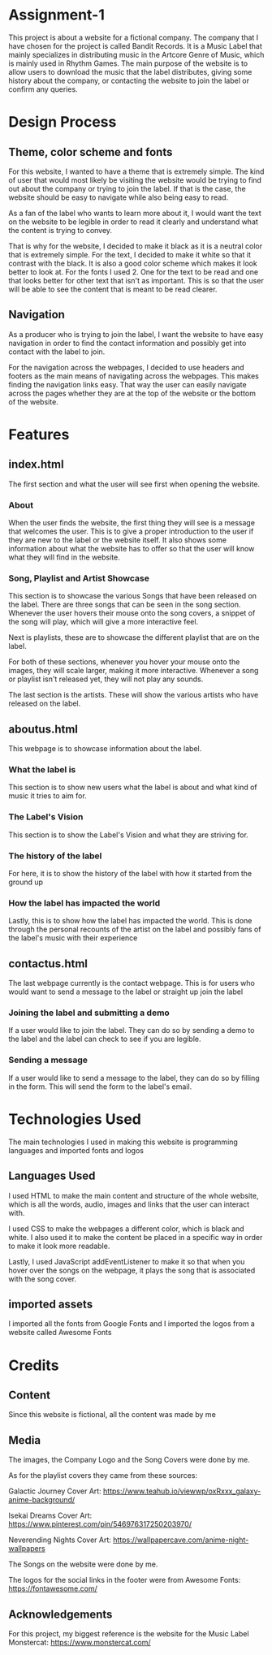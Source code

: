# Assignment-1
This project is about a website for a fictional company. The company that I have chosen for the project is called Bandit Records.
It is a Music Label that mainly specializes in distributing music in the Artcore Genre of Music, which is mainly used in Rhythm Games.
The main purpose of the website is to allow users to download the music that the label distributes, giving some history about the company, or contacting the website to join the label or confirm any queries.

# Design Process

## Theme, color scheme and fonts
For this website, I wanted to have a theme that is extremely simple. The kind of user that would most likely be visiting the website 
would be trying to find out about the company or trying to join the label. If that is the case, the website should be easy to navigate while also being easy to read. 

As a fan of the label who wants to learn more about it, I would want the text on the website to be legible in order to read it clearly and understand what the content is trying to convey.

That is why for the website, I decided to make it black as it is a neutral color that is extremely simple. For the text, I decided to make it white so that it contrast with the black. It is also a good color scheme which makes it look better to look at. For the fonts I used 2. One for the text to be read and one that looks better for other text that isn't as important. This is so that the user will be able to see the content that is meant to be read clearer.

## Navigation

As a producer who is trying to join the label, I want the website to have easy navigation in order to find the contact information and possibly get into contact with the label to join. 

For the navigation across the webpages, I decided to use headers and footers as the main means of navigating across the webpages. This makes finding the navigation links easy. That way the user can easily navigate across the pages whether they are at the top of the website or the bottom of the website.

# Features

## index.html

The first section and what the user will see first when opening the website.

### About

When the user finds the website, the first thing they will see is a message that welcomes the user. This is to give a proper introduction to the user if they are new to the label or the website itself. It also shows some information about what the website has to offer so that the user will know what they will find in the website.

### Song, Playlist and Artist Showcase

This section is to showcase the various Songs that have been released on the label. There are three songs that can be seen in the song section. Whenever the user hovers their mouse onto the song covers, a snippet of the song will play, which will give a more interactive feel.

Next is playlists, these are to showcase the different playlist that are on the label.

For both of these sections, whenever you hover your mouse onto the images, they will scale larger, making it more interactive. Whenever a song or playlist isn't released yet, they will not play any sounds.

The last section is the artists. These will show the various artists who have released on the label.

## aboutus.html

This webpage is to showcase information about the label.

### What the label is

This section is to show new users what the label is about and what kind of music it tries to aim for.

### The Label's Vision

This section is to show the Label's Vision and what they are striving for.

### The history of the label

For here, it is to show the history of the label with how it started from the ground up

### How the label has impacted the world

Lastly, this is to show how the label has impacted the world. This is done through the personal recounts of the artist on the label and possibly fans of the label's music with their experience

## contactus.html

The last webpage currently is the contact webpage. This is for users who would want to send a message to the label or straight up join the label

### Joining the label and submitting a demo

If a user would like to join the label. They can do so by sending a demo to the label and the label can check to see if you are legible.

### Sending a message

If a user would like to send a message to the label, they can do so by filling in the form. This will send the form to the label's email.

# Technologies Used

The main technologies I used in making this website is programming languages and imported fonts and logos

## Languages Used

I used HTML to make the main content and structure of the whole website, which is all the words, audio, images and links that the user can interact with.

I used CSS to make the webpages a different color, which is black and white. I also used it to make the content be placed in a specific way in order to make it look more readable.

Lastly, I used JavaScript addEventListener to make it so that when you hover over the songs on the webpage, it plays the song that is associated with the song cover.

## imported assets

I imported all the fonts from Google Fonts and I imported the logos from a website called Awesome Fonts

# Credits

## Content

Since this website is fictional, all the content was made by me

## Media

The images, the Company Logo and the Song Covers were done by me.

As for the playlist covers they came from these sources:

Galactic Journey Cover Art: https://www.teahub.io/viewwp/oxRxxx_galaxy-anime-background/

Isekai Dreams Cover Art: https://www.pinterest.com/pin/546976317250203970/

Neverending Nights Cover Art: https://wallpapercave.com/anime-night-wallpapers

The Songs on the website were done by me.

The logos for the social links in the footer were from Awesome Fonts: https://fontawesome.com/

## Acknowledgements

For this project, my biggest reference is the website for the Music Label Monstercat: https://www.monstercat.com/








